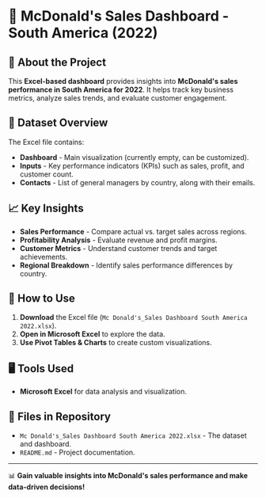 # 🍔 McDonald's Sales Dashboard - South America (2022)

## 📌 About the Project
This **Excel-based dashboard** provides insights into **McDonald's sales performance in South America for 2022**. It helps track key business metrics, analyze sales trends, and evaluate customer engagement.

## 📂 Dataset Overview
The Excel file contains:
- **Dashboard** - Main visualization (currently empty, can be customized).
- **Inputs** - Key performance indicators (KPIs) such as sales, profit, and customer count.
- **Contacts** - List of general managers by country, along with their emails.

## 📈 Key Insights
- **Sales Performance** - Compare actual vs. target sales across regions.
- **Profitability Analysis** - Evaluate revenue and profit margins.
- **Customer Metrics** - Understand customer trends and target achievements.
- **Regional Breakdown** - Identify sales performance differences by country.

## 🚀 How to Use
1. **Download** the Excel file (`Mc Donald's_Sales Dashboard South America 2022.xlsx`).
2. **Open in Microsoft Excel** to explore the data.
3. **Use Pivot Tables & Charts** to create custom visualizations.

## 🖥️ Tools Used
- **Microsoft Excel** for data analysis and visualization.

## 📎 Files in Repository
- `Mc Donald's_Sales Dashboard South America 2022.xlsx` - The dataset and dashboard.
- `README.md` - Project documentation.

---

📊 **Gain valuable insights into McDonald's sales performance and make data-driven decisions!**
